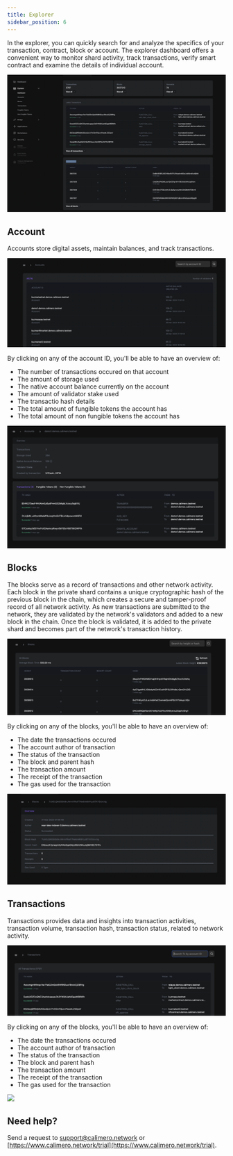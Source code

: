 ```yaml
---
title: Explorer
sidebar_position: 6
---
```


In the explorer, you can quickly search for and analyze the specifics of your transaction, contract, block or account. The explorer dashboard offers a convenient way to monitor shard activity, track transactions, verify smart contract and examine the details of individual account.

![](../../static/img/explorer.png)

## Account

Accounts store digital assets, maintain balances, and track transactions.

![](../../static/img/demo_account.png)

By clicking on any of the account ID, you'll be able to have an overview of:

- The number of transactions occured on that account
- The amount of storage used
- The native account balance currently on the account
- The amount of validator stake used
- The transactio hash details
- The total amount of fungible tokens the account has
-  The total amount of non fungible tokens the account has

![](../../static/img/account_details.png)

## Blocks

The blocks serve as a record of transactions and other network activity. Each block in the private shard contains a unique cryptographic hash of the previous block in the chain, which creates a secure and tamper-proof record of all network activity. As new transactions are submitted to the network, they are validated by the network's validators and added to a new block in the chain. Once the block is validated, it is added to the private shard and becomes part of the network's transaction history.

![](../../static/img/blocks.png)

By clicking on any of the blocks, you'll be able to have an overview of:

- The date the transactions occured
- The account author of transaction
- The status of the transaction
- The block and parent hash
- The transaction amount
- The receipt of the transaction
- The gas used for the transaction

![](../../static/img/blocks_overview.png)

## Transactions

Transactions provides data and insights into transaction activities, transaction volume, transaction hash, transaction status, related to network activity.

![](../../static/img/transaction.png)

By clicking on any of the blocks, you'll be able to have an overview of:

- The date the transactions occured
- The account author of transaction
- The status of the transaction
- The block and parent hash
- The transaction amount
- The receipt of the transaction
- The gas used for the transaction

![](../../static/img/)


## Need help?

Send a request to [support@calimero.network](mailto:support@calimero.network) or [https://www.calimero.network/trial](https://www.calimero.network/trial).